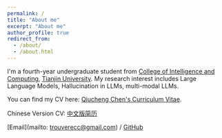 ```yaml
---
permalink: /
title: "About me"
excerpt: "About me"
author_profile: true
redirect_from: 
  - /about/
  - /about.html
---
```


I'm a fourth-year undergraduate student from [College of Intelligence and Computing](https://cic.tju.edu.cn/), [Tianjin University](https://www.tju.edu.cn/index.htm). My research interest includes Large Language Models, Hallucination in LLMs, multi-modal LLMs. 

You can find my CV here: [Qiucheng Chen's Curriculum Vitae](../assets/CV-phd.pdf). 

Chinese Version CV: [中文版简历](../assets/CV-Zh.pdf) 

[Email](mailto: trouverecc@gmail.com) / [GitHub](https://github.com/Trouverecc) 

